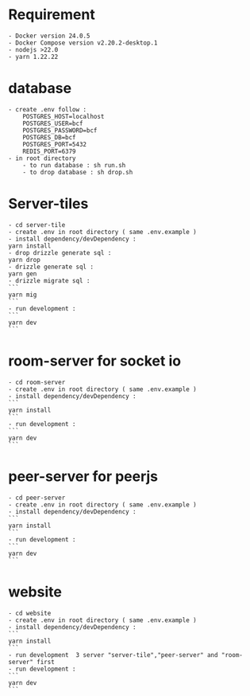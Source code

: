 # Requirement
    - Docker version 24.0.5
    - Docker Compose version v2.20.2-desktop.1
    - nodejs >22.0
    - yarn 1.22.22
# database
    - create .env follow :
        POSTGRES_HOST=localhost
        POSTGRES_USER=bcf
        POSTGRES_PASSWORD=bcf
        POSTGRES_DB=bcf
        POSTGRES_PORT=5432
        REDIS_PORT=6379
    - in root directory
        - to run database : sh run.sh
        - to drop database : sh drop.sh
# Server-tiles
    - cd server-tile
    - create .env in root directory ( same .env.example )
    - install dependency/devDependency : 
    yarn install
    - drop drizzle generate sql : 
    yarn drop
    - drizzle generate sql :
    yarn gen
    - drizzle migrate sql :
    ```
    yarn mig
    ```
    - run development :
    ```
    yarn dev
    ```
# room-server for socket io
    - cd room-server
    - create .env in root directory ( same .env.example )
    - install dependency/devDependency : 
    ```
    yarn install
    ```
    - run development :
    ```
    yarn dev
    ```
# peer-server for peerjs
    - cd peer-server
    - create .env in root directory ( same .env.example )
    - install dependency/devDependency : 
    ```
    yarn install
    ```
    - run development :
    ```
    yarn dev
    ```
# website
    - cd website
    - create .env in root directory ( same .env.example )
    - install dependency/devDependency : 
    ```
    yarn install
    ```
    - run development  3 server "server-tile","peer-server" and "room-server" first
    - run development :
    ```
    yarn dev
    ```

    
